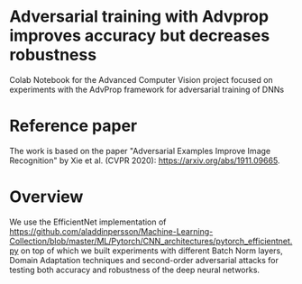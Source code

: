 # Adversarial training with Advprop improves accuracy but decreases robustness 
Colab Notebook for the Advanced Computer Vision project focused on experiments with the AdvProp framework for adversarial training of DNNs

# Reference paper
The work is based on the paper "Adversarial Examples Improve Image Recognition" by Xie et al. (CVPR 2020): https://arxiv.org/abs/1911.09665.

# Overview
We use the EfficientNet implementation of https://github.com/aladdinpersson/Machine-Learning-Collection/blob/master/ML/Pytorch/CNN_architectures/pytorch_efficientnet.py on top of which we built experiments with different Batch Norm layers, Domain Adaptation techniques and second-order adversarial attacks for testing both accuracy and robustness of the deep neural networks.
